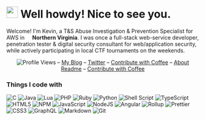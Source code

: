 <h1><img src="https://emojis.slackmojis.com/emojis/images/1531849430/4246/blob-sunglasses.gif?1531849430" width="30"/> Well howdy! Nice to see you.</h1>

Welcome! I'm Kevin, a T&S Abuse Investigation & Prevention Specialist for AWS in **<img src="https://cdn-icons-png.flaticon.com/512/3013/3013911.png" width="13"/> <b>Northern Virginia</b>**. I was once a full-stack web-service developer, penetration tester & digital security consultant for web/application security, while actively participating in local CTF tournaments on the weekends.

<p align="center">
  <img src="https://komarev.com/ghpvc/?username=xransum" alt="Profile Views">
  &ndash;
  <a href="https://kevin-haas.com/">My Blog</a>
  &ndash;
  <a href="#">Twitter</a>
  &ndash;
  <a href="https://www.buymeacoffee.com/kevinhaas">Contribute with Coffee</a>
  &ndash;
  <a href="https://github.com/xransum/About.md">About Readme</a>
  &ndash;
  <a href="https://www.buymeacoffee.com/kevinhaas">Contribute with Coffee</a>
</p>


<h3>Things I code with</h3>

![C](https://img.shields.io/badge/c-%2300599C.svg?style=flat-square&logo=c&logoColor=white)
![Java](https://img.shields.io/badge/java-%23ED8B00.svg?style=flat-square&logo=java&logoColor=white)
![Lua](https://img.shields.io/badge/lua-%232C2D72.svg?style=flat-square&logo=lua&logoColor=white)
![PHP](https://img.shields.io/badge/php-%23777BB4.svg?style=flat-square&logo=php&logoColor=white)
![Ruby](https://img.shields.io/badge/ruby-%23CC342D.svg?style=flat-square&logo=ruby&logoColor=white)
![Python](https://img.shields.io/badge/python-3670A0?style=flat-square&logo=python&logoColor=white)
![Shell Script](https://img.shields.io/badge/shell_script-%23121011.svg?style=flat-square&logo=gnu-bash&logoColor=white)
![TypeScript](https://img.shields.io/badge/typescript-%23007ACC.svg?style=flat-square&logo=typescript&logoColor=white)
![HTML5](https://img.shields.io/badge/html5-%23E34F26.svg?style=flat-square&logo=html5&logoColor=white)
![NPM](https://img.shields.io/badge/javascript-%23323330.svg?style=flat-square&logo=javascript&logoColor=white)
![JavaScript](https://img.shields.io/badge/-NPM-CB3837?style=flat-square&logo=npm&logoColor=white)
![NodeJS](https://img.shields.io/badge/-Nodejs-43853d?style=flat-square&logo=Node.js&logoColor=white)
![Angular](https://img.shields.io/badge/-Angular-DD0031?style=flat-square&logo=angular&logoColor=white)
![Rollup](https://img.shields.io/badge/-Rollup-EC4A3F?style=flat-square&logo=rollup.js&logoColor=white)
![Prettier](https://img.shields.io/badge/-Prettier-F7B93E?style=flat-square&logo=prettier&logoColor=white)
![CSS3](https://img.shields.io/badge/css3-%231572B6.svg?style=flat-square&logo=css3&logoColor=white)
![GraphQL](https://img.shields.io/badge/-GraphQL-E10098?style=flat-square&logo=graphql&logoColor=white)
![Markdown](https://img.shields.io/badge/markdown-%23000000.svg?style=flat-square&logo=markdown&logoColor=white)
![Git](https://img.shields.io/badge/-Git-F05032?style=flat-square&logo=git&logoColor=white)
